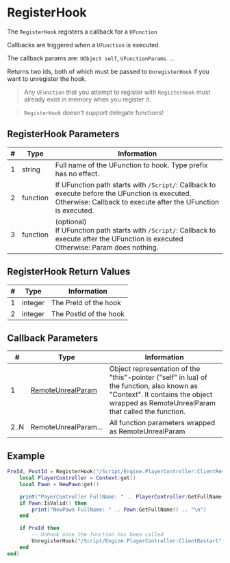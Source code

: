 # RegisterHook

The `RegisterHook` registers a callback for a `UFunction`

Callbacks are triggered when a `UFunction` is executed.

The callback params are: `UObject self`, `UFunctionParams..`.

Returns two ids, both of which must be passed to `UnregisterHook` if you want to unregister the hook.

> Any `UFunction` that you attempt to register with `RegisterHook` must already exist in memory when you register it.  

> `RegisterHook` doesn't support delegate functions!

## RegisterHook Parameters

| # | Type     | Information                                                                                                                                                         |
|---|----------|---------------------------------------------------------------------------------------------------------------------------------------------------------------------|
| 1 | string   | Full name of the UFunction to hook. Type prefix has no effect.                                                                                                      |
| 2 | function | If UFunction path starts with `/Script/`: Callback to execute before the UFunction is executed.<br/>Otherwise: Callback to execute after the UFunction is executed. |
| 3 | function | (optional)<br/>If UFunction path starts with `/Script/`: Callback to execute after the UFunction is executed<br/>Otherwise: Param does nothing.                     |

## RegisterHook Return Values

| # | Type   | Information |
|---|--------|-------------|
| 1 | integer | The PreId of the hook |
| 2 | integer | The PostId of the hook |

## Callback Parameters
| # | Type   | Information |
|---|--------|-------------|
| 1 | [RemoteUnrealParam](../classes/remoteunrealparam.md) | Object representation of the "this"-pointer ("self" in lua) of the function, also known as "Context". It contains the object wrapped as RemoteUnrealParam that called the function.  |
| 2..N | RemoteUnrealParam... | All function parameters wrapped as RemoteUnrealParam |

## Example
```lua
PreId, PostId = RegisterHook("/Script/Engine.PlayerController:ClientRestart", function(Context, NewPawn)
    local PlayerController = Context:get()
    local Pawn = NewPawn:get()

    print("PayerController FullName: " .. PlayerController:GetFullName() .. "\n")
    if Pawn:IsValid() then
        print("NewPawn FullName: " .. Pawn:GetFullName() .. "\n")
    end

    if PreId then
        -- Unhook once the function has been called
        UnregisterHook("/Script/Engine.PlayerController:ClientRestart", PreId, PostId)
    end
end)
```